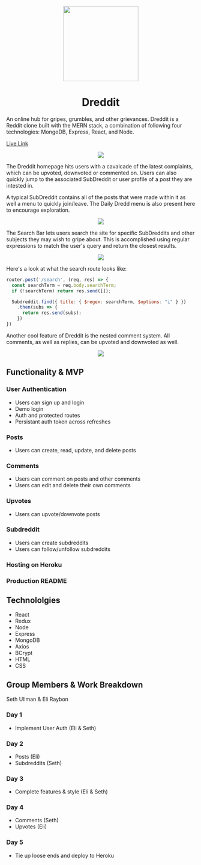 <p align="center">
  <a href="http://dreddit-dredd.herokuapp.com/">
    <img height="200px" src="https://github.com/eliraybon/dreddit/blob/master/frontend/public/assets/images/frown-solid.svg">
  </a>
</p>

# <h1 align="center">Dreddit</h1>

An online hub for gripes, grumbles, and other grievances. Dreddit is a Reddit clone built with the MERN stack, 
a combination of following four technologies: MongoDB, Express, React, and Node.

[Live Link](http://dreddit-dredd.herokuapp.com/#/)

<p align="center">
  <img src="https://github.com/eliraybon/dreddit/blob/master/frontend/public/assets/images/readme/homepage.png">
</p>

The Dreddit homepage hits users with a cavalcade of the latest complaints, which can be upvoted, downvoted or commented on. Users can also quickly jump to the associated SubDreddit or user profile of a post they are intested in.

A typical SubDreddit contains all of the posts that were made within it as well a menu to quickly join/leave. The Daily Dredd menu is also present here to encourage exploration.

<p align="center">
  <img src="https://github.com/eliraybon/dreddit/blob/master/frontend/public/assets/images/readme/subDreddit.png">
</p>

The Search Bar lets users search the site for specific SubDreddits and other subjects they may wish to gripe about. This is accomplished using regular expressions to match the user's query and return the closest results. 

<p align="center">
  <img src="https://github.com/eliraybon/dreddit/blob/master/frontend/public/assets/images/readme/searcgbar.png">
</p>

Here's a look at what the search route looks like:

```js
router.post('/search', (req, res) => {
  const searchTerm = req.body.searchTerm;
  if (!searchTerm) return res.send([]);

  Subdreddit.find({ title: { $regex: searchTerm, $options: "i" } })
    .then(subs => {
      return res.send(subs);
    })
})
```

Another cool feature of Dreddit is the nested comment system. All comments, as well as replies, can be upvoted and downvoted as well. 

<p align="center">
  <img src="https://github.com/eliraybon/dreddit/blob/master/frontend/public/assets/images/readme/nestedcomments.png">
</p>


## Functionality & MVP

### User Authentication
-  Users can sign up and login
-  Demo login
-  Auth and protected routes 
-  Persistant auth token across refreshes 

### Posts
-  Users can create, read, update, and delete posts

### Comments 
-  Users can comment on posts and other comments
-  Users can edit and delete their own comments

### Upvotes 
-  Users can upvote/downvote posts

### Subdreddit
-  Users can create subdreddits
-  Users can follow/unfollow subdreddits

### Hosting on Heroku

### Production README


## Technololgies
-  React
-  Redux
-  Node
-  Express
-  MongoDB
-  Axios
-  BCrypt
-  HTML
-  CSS

## Group Members & Work Breakdown
Seth Ullman & Eli Raybon

### Day 1
-  Implement User Auth (Eli & Seth)

### Day 2
-  Posts (Eli)
-  Subdreddits (Seth)

### Day 3
-  Complete features & style (Eli & Seth)

### Day 4
-  Comments (Seth)
-  Upvotes (Eli)

### Day 5
-  Tie up loose ends and deploy to Heroku

